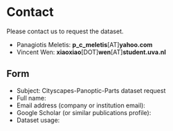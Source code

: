 # Contact

Please contact us to request the dataset.

* Panagiotis Meletis: **p_c_meletis**[AT]**yahoo.com**
* Vincent Wen: **xiaoxiao**[DOT]**wen**[AT]**student.uva.nl**

## Form

* Subject: Cityscapes-Panoptic-Parts dataset request
* Full name:
* Email address (company or institution email):
* Google Scholar (or similar publications profile):
* Dataset usage:
